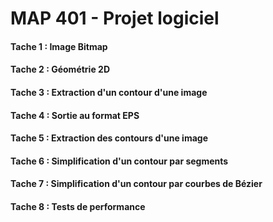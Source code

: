 # MAP 401 - Projet logiciel
#### Tache 1 : Image Bitmap
#### Tache 2 : Géométrie 2D
#### Tache 3 : Extraction d'un contour d'une image
#### Tache 4 : Sortie au format EPS
#### Tache 5 : Extraction des contours d'une image
#### Tache 6 : Simplification d'un contour par segments
#### Tache 7 : Simplification d'un contour par courbes de Bézier
#### Tache 8 : Tests de performance
